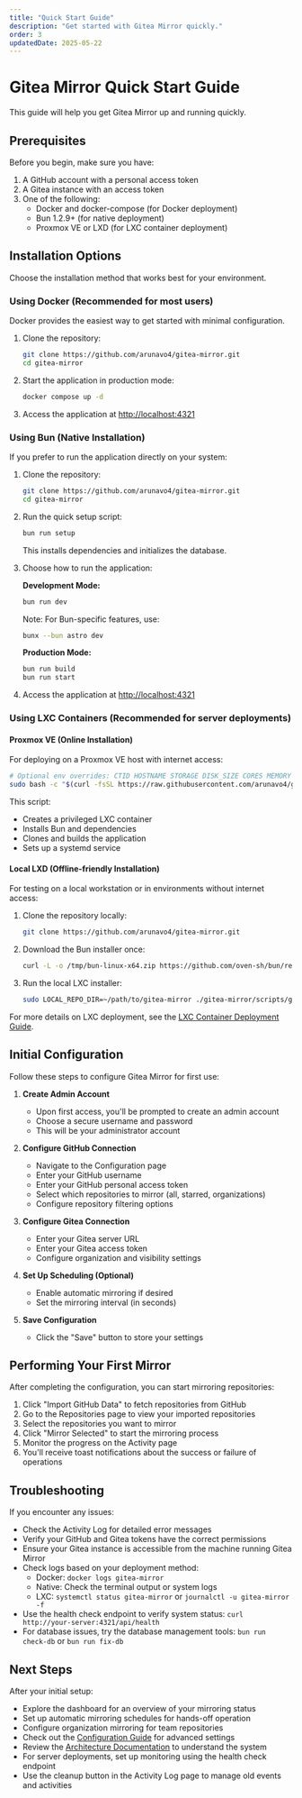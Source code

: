```yaml
---
title: "Quick Start Guide"
description: "Get started with Gitea Mirror quickly."
order: 3
updatedDate: 2025-05-22
---
```


<div class="mb-6">
  <h1 class="text-2xl font-bold text-foreground">Gitea Mirror Quick Start Guide</h1>
  <p class="text-muted-foreground mt-2">This guide will help you get Gitea Mirror up and running quickly.</p>
</div>

## Prerequisites

Before you begin, make sure you have:

1. <span class="font-semibold text-foreground">A GitHub account with a personal access token</span>
2. <span class="font-semibold text-foreground">A Gitea instance with an access token</span>
3. <span class="font-semibold text-foreground">One of the following:</span>
   - Docker and docker-compose (for Docker deployment)
   - Bun 1.2.9+ (for native deployment)
   - Proxmox VE or LXD (for LXC container deployment)

## Installation Options

Choose the installation method that works best for your environment.

### Using Docker (Recommended for most users)

Docker provides the easiest way to get started with minimal configuration.

1. Clone the repository:
   ```bash
   git clone https://github.com/arunavo4/gitea-mirror.git
   cd gitea-mirror
   ```

2. Start the application in production mode:
   ```bash
   docker compose up -d
   ```

3. Access the application at [http://localhost:4321](http://localhost:4321)

### Using Bun (Native Installation)

If you prefer to run the application directly on your system:

1. Clone the repository:
   ```bash
   git clone https://github.com/arunavo4/gitea-mirror.git
   cd gitea-mirror
   ```

2. Run the quick setup script:
   ```bash
   bun run setup
   ```
   This installs dependencies and initializes the database.

3. Choose how to run the application:

   **Development Mode:**
   ```bash
   bun run dev
   ```

   Note: For Bun-specific features, use:
   ```bash
   bunx --bun astro dev
   ```

   **Production Mode:**
   ```bash
   bun run build
   bun run start
   ```

4. Access the application at [http://localhost:4321](http://localhost:4321)

### Using LXC Containers (Recommended for server deployments)

#### Proxmox VE (Online Installation)

For deploying on a Proxmox VE host with internet access:

```bash
# Optional env overrides: CTID HOSTNAME STORAGE DISK_SIZE CORES MEMORY BRIDGE IP_CONF
sudo bash -c "$(curl -fsSL https://raw.githubusercontent.com/arunavo4/gitea-mirror/main/scripts/gitea-mirror-lxc-proxmox.sh)"
```

This script:
- Creates a privileged LXC container
- Installs Bun and dependencies
- Clones and builds the application
- Sets up a systemd service

#### Local LXD (Offline-friendly Installation)

For testing on a local workstation or in environments without internet access:

1. Clone the repository locally:
   ```bash
   git clone https://github.com/arunavo4/gitea-mirror.git
   ```

2. Download the Bun installer once:
   ```bash
   curl -L -o /tmp/bun-linux-x64.zip https://github.com/oven-sh/bun/releases/latest/download/bun-linux-x64.zip
   ```

3. Run the local LXC installer:
   ```bash
   sudo LOCAL_REPO_DIR=~/path/to/gitea-mirror ./gitea-mirror/scripts/gitea-mirror-lxc-local.sh
   ```

For more details on LXC deployment, see the [LXC Container Deployment Guide](https://github.com/arunavo4/gitea-mirror/blob/main/scripts/README-lxc.md).

## Initial Configuration

Follow these steps to configure Gitea Mirror for first use:

1. **Create Admin Account**
   - Upon first access, you'll be prompted to create an admin account
   - Choose a secure username and password
   - This will be your administrator account

2. **Configure GitHub Connection**
   - Navigate to the Configuration page
   - Enter your GitHub username
   - Enter your GitHub personal access token
   - Select which repositories to mirror (all, starred, organizations)
   - Configure repository filtering options

3. **Configure Gitea Connection**
   - Enter your Gitea server URL
   - Enter your Gitea access token
   - Configure organization and visibility settings

4. **Set Up Scheduling (Optional)**
   - Enable automatic mirroring if desired
   - Set the mirroring interval (in seconds)

5. **Save Configuration**
   - Click the "Save" button to store your settings

## Performing Your First Mirror

After completing the configuration, you can start mirroring repositories:

1. Click "Import GitHub Data" to fetch repositories from GitHub
2. Go to the Repositories page to view your imported repositories
3. Select the repositories you want to mirror
4. Click "Mirror Selected" to start the mirroring process
5. Monitor the progress on the Activity page
6. You'll receive toast notifications about the success or failure of operations

## Troubleshooting

If you encounter any issues:

- Check the Activity Log for detailed error messages
- Verify your GitHub and Gitea tokens have the correct permissions
- Ensure your Gitea instance is accessible from the machine running Gitea Mirror
- Check logs based on your deployment method:
  - Docker: `docker logs gitea-mirror`
  - Native: Check the terminal output or system logs
  - LXC: `systemctl status gitea-mirror` or `journalctl -u gitea-mirror -f`
- Use the health check endpoint to verify system status: `curl http://your-server:4321/api/health`
- For database issues, try the database management tools: `bun run check-db` or `bun run fix-db`

## Next Steps

After your initial setup:

- Explore the dashboard for an overview of your mirroring status
- Set up automatic mirroring schedules for hands-off operation
- Configure organization mirroring for team repositories
- Check out the [Configuration Guide](/configuration) for advanced settings
- Review the [Architecture Documentation](/architecture) to understand the system
- For server deployments, set up monitoring using the health check endpoint
- Use the cleanup button in the Activity Log page to manage old events and activities
